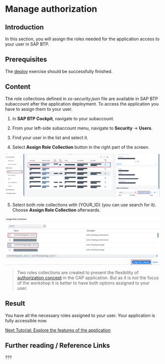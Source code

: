 # Manage authorization

## Introduction 

In this section, you will assign the roles needed for the application access to your user in SAP BTP.

## Prerequisites

The [deploy](./deploy.md) exercise should be successfully finished.

## Content

The role collections defined in *xs-security.json* file are available in SAP BTP subaccount after the application deployment. To access the application you have to assign them to your user.

1. In **SAP BTP Cockpit**, navigate to your subaccount.

2. From your left-side subaccount menu, navigate to **Security** &rarr; **Users**.

3. Find your user in the list and select it.

4. Select **Assign Role Collection** button in the right part of the screen.

![Alt text](img/0160-assign-role-collection.png) 

5. Select both role collections with {YOUR_ID} (you can use search for it). Choose **Assign Role Collection** afterwards.

![Alt text](img/0170-select-role-collection.png)

> Two roles collections are created to present the flexibility of [authorization concept](https://github.com/SAP-samples/sme-partner-reference-application/blob/main/Tutorials/02-Develop-Core-Application.md#add-authentication-and-role-based-authorization) in the CAP application. But as it is not the focus of the workshop it is better to have both options assigned to your user.

## Result

You have all the necessary roles assigned to your user. Your application is fully accessible now.

[Next Tutorial: Explore the features of the application](./explore.md)

## Further reading / Reference Links
???
